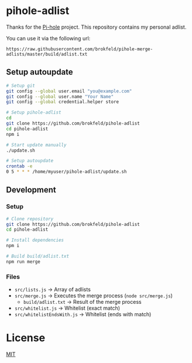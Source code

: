 # pihole-adlist

Thanks for the [Pi-hole](https://pi-hole.net/) project. This repository contains my personal adlist.

You can use it via the following url:

`https://raw.githubusercontent.com/brokfeld/pihole-merge-adlists/master/build/adlist.txt`

## Setup autoupdate

```bash
# Setup git
git config --global user.email "you@example.com"
git config --global user.name "Your Name"
git config --global credential.helper store

# Setup pihole-adlist
cd
git clone https://github.com/brokfeld/pihole-adlist
cd pihole-adlist
npm i

# Start update manually
./update.sh

# Setup autoupdate
crontab -e
0 5 * * * /home/myuser/pihole-adlist/update.sh
```

## Development

### Setup

```bash
# Clone repository
git clone https://github.com/brokfeld/pihole-adlist
cd pihole-adlist

# Install dependencies
npm i

# Build build/adlist.txt
npm run merge
```

### Files

* `src/lists.js` → Array of adlists
* `src/merge.js` → Executes the merge process (`node src/merge.js`)
  * `build/adlist.txt` → Result of the merge process
* `src/whitelist.js` → Whitelist (exact match)
* `src/whitelistEndsWith.js` → Whitelist (ends with match)

# License

[MIT](LICENSE)
